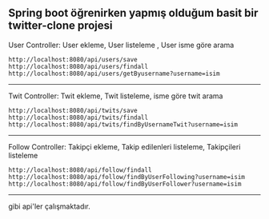 ## Spring boot öğrenirken yapmış olduğum basit bir twitter-clone projesi

User Controller:
User ekleme, User listeleme , User isme göre arama

    http://localhost:8080/api/users/save
	http://localhost:8080/api/users/findall
	http://localhost:8080/api/users/getByusername?username=isim

____

Twit Controller:
Twit ekleme, Twit listeleme, isme göre twit arama

    http://localhost:8080/api/twits/save
	http://localhost:8080/api/twits/findall
	http://localhost:8080/api/twits/findByUsernameTwit?username=isim
___

Follow Controller:
Takipçi ekleme, Takip edilenleri listeleme, Takipçileri listeleme

    http://localhost:8080/api/follow/findall
	http://localhost:8080/api/follow/findByUserFollowing?username=isim
	http://localhost:8080/api/follow/findByUserFollower?username=isim
___

gibi api'ler çalışmaktadır.
